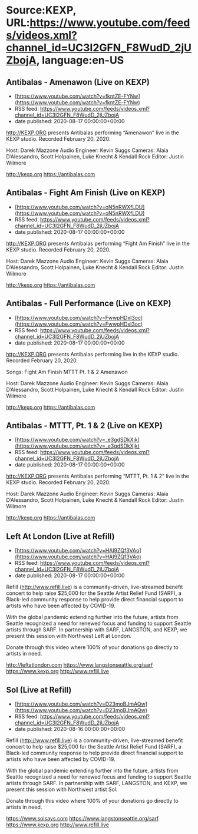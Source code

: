 # Source:KEXP, URL:https://www.youtube.com/feeds/videos.xml?channel_id=UC3I2GFN_F8WudD_2jUZbojA, language:en-US

## Antibalas - Amenawon (Live on KEXP)
 - [https://www.youtube.com/watch?v=fkntZE-FYNw](https://www.youtube.com/watch?v=fkntZE-FYNw)
 - RSS feed: https://www.youtube.com/feeds/videos.xml?channel_id=UC3I2GFN_F8WudD_2jUZbojA
 - date published: 2020-08-17 00:00:00+00:00

http://KEXP.ORG presents Antibalas performing “Amenawon” live in the KEXP studio. Recorded February 20, 2020.

Host: Darek Mazzone
Audio Engineer: Kevin Suggs
Cameras: Alaia D’Alessandro, Scott Holpainen, Luke Knecht & Kendall Rock
Editor: Justin Wilmore

http://kexp.org
https://antibalas.com

## Antibalas - Fight Am Finish (Live on KEXP)
 - [https://www.youtube.com/watch?v=oN5nRWXfLDU](https://www.youtube.com/watch?v=oN5nRWXfLDU)
 - RSS feed: https://www.youtube.com/feeds/videos.xml?channel_id=UC3I2GFN_F8WudD_2jUZbojA
 - date published: 2020-08-17 00:00:00+00:00

http://KEXP.ORG presents Antibalas performing “Fight Am Finish” live in the KEXP studio. Recorded February 20, 2020.

Host: Darek Mazzone
Audio Engineer: Kevin Suggs
Cameras: Alaia D’Alessandro, Scott Holpainen, Luke Knecht & Kendall Rock
Editor: Justin Wilmore

http://kexp.org
https://antibalas.com

## Antibalas - Full Performance (Live on KEXP)
 - [https://www.youtube.com/watch?v=FwwpHDxl3oc](https://www.youtube.com/watch?v=FwwpHDxl3oc)
 - RSS feed: https://www.youtube.com/feeds/videos.xml?channel_id=UC3I2GFN_F8WudD_2jUZbojA
 - date published: 2020-08-17 00:00:00+00:00

http://KEXP.ORG presents Antibalas performing live in the KEXP studio. Recorded February 20, 2020.

Songs:
Fight Am Finish
MTTT Pt. 1 & 2
Amenawon

Host: Darek Mazzone
Audio Engineer: Kevin Suggs
Cameras: Alaia D’Alessandro, Scott Holpainen, Luke Knecht & Kendall Rock
Editor: Justin Wilmore

http://kexp.org
https://antibalas.com

## Antibalas - MTTT, Pt. 1 & 2 (Live on KEXP)
 - [https://www.youtube.com/watch?v=_e3gdSDkXjk](https://www.youtube.com/watch?v=_e3gdSDkXjk)
 - RSS feed: https://www.youtube.com/feeds/videos.xml?channel_id=UC3I2GFN_F8WudD_2jUZbojA
 - date published: 2020-08-17 00:00:00+00:00

http://KEXP.ORG presents Antibalas performing “MTTT, Pt. 1 & 2” live in the KEXP studio. Recorded February 20, 2020.

Host: Darek Mazzone
Audio Engineer: Kevin Suggs
Cameras: Alaia D’Alessandro, Scott Holpainen, Luke Knecht & Kendall Rock
Editor: Justin Wilmore

http://kexp.org
https://antibalas.com

## Left At London (Live at Refill)
 - [https://www.youtube.com/watch?v=HAI9ZQf3VAo](https://www.youtube.com/watch?v=HAI9ZQf3VAo)
 - RSS feed: https://www.youtube.com/feeds/videos.xml?channel_id=UC3I2GFN_F8WudD_2jUZbojA
 - date published: 2020-08-17 00:00:00+00:00

Refill (http://www.refill.live) is a community-driven, live-streamed benefit concert to help raise $25,000 for the Seattle Artist Relief Fund (SARF), a Black-led community response to help provide direct financial support to artists who have been affected by COVID-19.
  
With the global pandemic extending further into the future, artists from Seattle recognized a need for renewed focus and funding to support Seattle artists through SARF. In partnership with SARF, LANGSTON, and KEXP, we present this session with Northwest Left at London. 

Donate through this video where 100% of your donations go directly to artists in need.
 
http://leftatlondon.com
https://www.langstonseattle.org/sarf
https://www.kexp.org
http://www.refill.live

## Sol (Live at Refill)
 - [https://www.youtube.com/watch?v=D23moBJmAQw](https://www.youtube.com/watch?v=D23moBJmAQw)
 - RSS feed: https://www.youtube.com/feeds/videos.xml?channel_id=UC3I2GFN_F8WudD_2jUZbojA
 - date published: 2020-08-16 00:00:00+00:00

Refill (http://www.refill.live) is a community-driven, live-streamed benefit concert to help raise $25,000 for the Seattle Artist Relief Fund (SARF), a Black-led community response to help provide direct financial support to artists who have been affected by COVID-19.
  
With the global pandemic extending further into the future, artists from Seattle recognized a need for renewed focus and funding to support Seattle artists through SARF. In partnership with SARF, LANGSTON, and KEXP, we present this session with Northwest artist Sol. 

Donate through this video where 100% of your donations go directly to artists in need.
 
https://www.solsays.com
https://www.langstonseattle.org/sarf
https://www.kexp.org
http://www.refill.live

